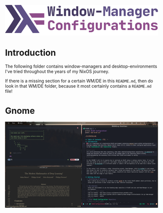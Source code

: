 <img alt="WM-related Configurations" src="../.github/assets/main/png/wm-related.png" align="center">

# Introduction
The following folder contains window-managers and desktop-environments I've tried
throughout the years of my NixOS journey.

If there is a missing section for a certain WM/DE in this `README.md`, then do look
in that WM/DE folder, because it most certainly contains a `README.md` file!

# Gnome
<img alt="Gnome Desktop" src="../.github/assets/main/png/gnome-desktop.png" align="center">
